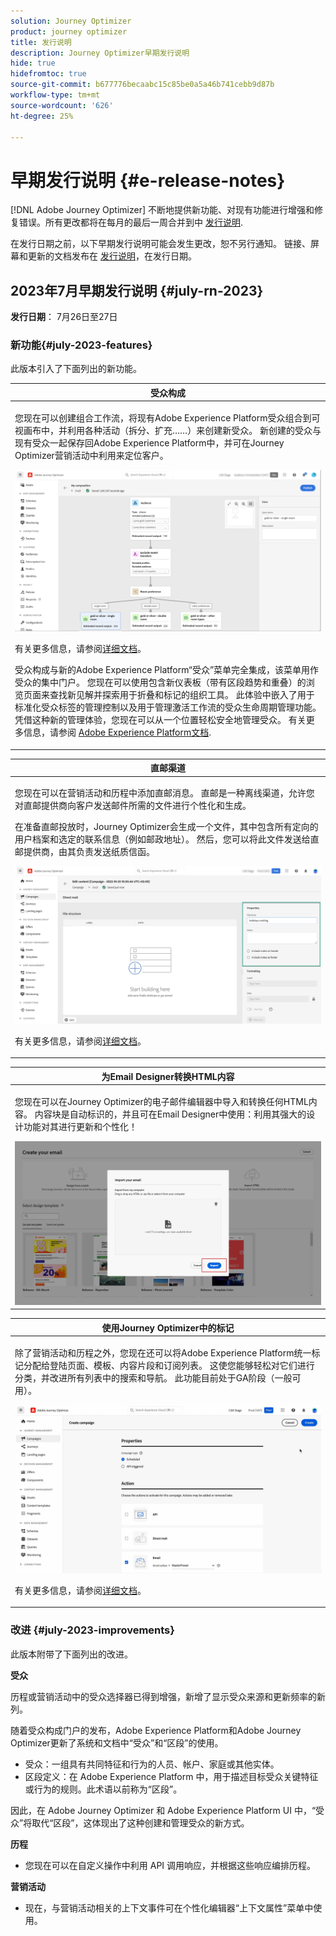 ```yaml
---
solution: Journey Optimizer
product: journey optimizer
title: 发行说明
description: Journey Optimizer早期发行说明
hide: true
hidefromtoc: true
source-git-commit: b677776becaabc15c85be0a5a46b741cebb9d87b
workflow-type: tm+mt
source-wordcount: '626'
ht-degree: 25%

---
```


# 早期发行说明 {#e-release-notes}

[!DNL Adobe Journey Optimizer] 不断地提供新功能、对现有功能进行增强和修复错误。所有更改都将在每月的最后一周合并到中 [发行说明](release-notes.md).

在发行日期之前，以下早期发行说明可能会发生更改，恕不另行通知。 链接、屏幕和更新的文档发布在 [发行说明](release-notes.md)，在发行日期。


## 2023年7月早期发行说明 {#july-rn-2023}

**发行日期**： 7月26日至27日

### 新功能{#july-2023-features}

此版本引入了下面列出的新功能。

<table>
<thead>
<tr>
<th><strong>受众构成</strong><br/></th>
</tr>
</thead>
<tbody>
<tr>
<td>
<p>您现在可以创建组合工作流，将现有Adobe Experience Platform受众组合到可视画布中，并利用各种活动（拆分、扩充……）来创建新受众。 新创建的受众与现有受众一起保存回Adobe Experience Platform中，并可在Journey Optimizer营销活动中利用来定位客户。</p>
<img src="../audience/assets/audiences-publish.png"/>
<p>有关更多信息，请参阅<a href="../audience/get-started-audience-orchestration.md">详细文档</a>。</p>
<p>受众构成与新的Adobe Experience Platform“受众”菜单完全集成，该菜单用作受众的集中门户。 您现在可以使用包含新仪表板（带有区段趋势和重叠）的浏览页面来查找新见解并探索用于折叠和标记的组织工具。 此体验中嵌入了用于标准化受众标签的管理控制以及用于管理激活工作流的受众生命周期管理功能。 凭借这种新的管理体验，您现在可以从一个位置轻松安全地管理受众。 有关更多信息，请参阅 <a href="https://experienceleague.adobe.com/docs/experience-platform/segmentation/ui/overview.html" target="_blank">Adobe Experience Platform文档</a>.</p></p>
</td>
</tr>
</tbody>
</table>


<table>
<thead>
<tr>
<th><strong>直邮渠道</strong><br/></th>
</tr>
</thead>
<tbody>
<tr>
<td>
<p>您现在可以在营销活动和历程中添加直邮消息。 直邮是一种离线渠道，允许您对直邮提供商向客户发送邮件所需的文件进行个性化和生成。</p>
<p>在准备直邮投放时，Journey Optimizer会生成一个文件，其中包含所有定向的用户档案和选定的联系信息（例如邮政地址）。 然后，您可以将此文件发送给直邮提供商，由其负责发送纸质信函。</p>
<img src="../direct-mail/assets/direct-mail-properties.png">
<p>有关更多信息，请参阅<a href="../direct-mail/create-direct-mail.md">详细文档</a>。</p>
</tr>
</tbody>
</table>

<table>
<thead>
<tr>
<th><strong>为Email Designer转换HTML内容</strong><br/></th>
</tr>
</thead>
<tbody>
<tr>
<td>
<p>您现在可以在Journey Optimizer的电子邮件编辑器中导入和转换任何HTML内容。 内容块是自动标识的，并且可在Email Designer中使用：利用其强大的设计功能对其进行更新和个性化！</p>
<img src="../email/assets/html-imported_2.png">
<!--p>For more information, refer to the <a href="../audience/get-started-audience-orchestration.md">detailed documentation</a>.</p-->
</td>
</tr>
</tbody>
</table>


<table>
<thead>
<tr>
<th><strong>使用Journey Optimizer中的标记</strong><br/></th>
</tr>
</thead>
<tbody>
<tr>
<td>
<p>除了营销活动和历程之外，您现在还可以将Adobe Experience Platform统一标记分配给登陆页面、模板、内容片段和订阅列表。 这使您能够轻松对它们进行分类，并改进所有列表中的搜索和导航。 此功能目前处于GA阶段（一般可用）。</p>
<img src="assets/do-not-localize/campaigns-tag.gif"/>
<p>有关更多信息，请参阅<a href="../start/search-filter-categorize.md#tags">详细文档</a>。</p>
</td>
</tr>
</tbody>
</table>


### 改进 {#july-2023-improvements}

此版本附带了下面列出的改进。

**受众**

历程或营销活动中的受众选择器已得到增强，新增了显示受众来源和更新频率的新列。

随着受众构成门户的发布，Adobe Experience Platform和Adobe Journey Optimizer更新了系统和文档中“受众”和“区段”的使用。

* 受众：一组具有共同特征和行为的人员、帐户、家庭或其他实体。
* 区段定义：在 Adobe Experience Platform 中，用于描述目标受众关键特征或行为的规则。此术语以前称为“区段”。

因此，在 Adobe Journey Optimizer 和 Adobe Experience Platform UI 中，“受众”将取代“区段”，这体现出了这种创建和管理受众的新方式。


**历程**

* 您现在可以在自定义操作中利用 API 调用响应，并根据这些响应编排历程。


**营销活动**

* 现在，与营销活动相关的上下文事件可在个性化编辑器“上下文属性”菜单中使用。

